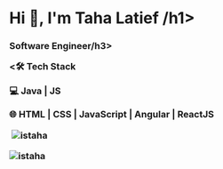 <h1> Hi 👋, I'm Taha Latief /h1>
<h3 >Software Engineer/h3>

<🛠 Tech Stack
    
💻   Java | JS

🌐   HTML | CSS | JavaScript | Angular | ReactJS

<p>&nbsp;<img align="center" src="https://github-readme-stats.vercel.app/api?username=istaha&show_icons=true&locale=en" alt="istaha" /></p>

<p align="left"> <img src="https://komarev.com/ghpvc/?username=istaha&label=Profile%20views&color=0e75b6&style=flat" alt="istaha" /> </p>
